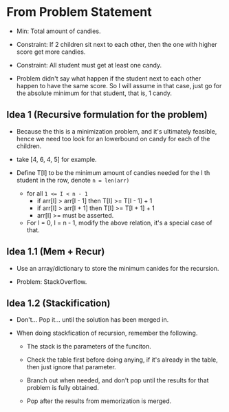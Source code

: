 # From Problem Statement

* Min: Total amount of candies.

* Constraint: If 2 children sit next to each other, then the one with higher score get more candies.

* Constraint: All student must get at least one candy.

* Problem didn't say what happen if the student next to each other happen to have the same score. So I will assume in that case, just go for the
absolute minimum for that student, that is, 1 candy.

## Idea 1 (Recursive formulation for the problem)

* Because the this is a minimization problem, and it's ultimately feasible, hence we need too look for an
lowerbound on candy for each of the children.

* take [4, 6, 4, 5] for example.

* Define T[I] to be the minimum amount of candies needed for the I th student in the row, denote `n = len(arr)`
  * for all `1 <= I < n - 1`
    * if arr[I] > arr[I - 1] then T[I] >= T[I - 1] + 1
    * if arr[I] > arr[I + 1] then T[I] >= T[I + 1] + 1
    * arr[I] >= must be asserted.
  * For I = 0, I = n - 1, modify the above relation, it's a special case of that.


## Idea 1.1 (Mem + Recur)

* Use an array/dictionary to store the minimum canides for the recursion.

* Problem: StackOverflow.

## Idea 1.2 (Stackification)

* Don't... Pop it... until the solution has been merged in.

* When doing stackfication of recursion, remember the following.

  * The stack is the parameters of the funciton.

  * Check the table first before doing anying, if it's already in the table, then just ignore that parameter.

  * Branch out when needed, and don't pop until the results for that problem is fully obtained.

  * Pop after the results from memorization is merged.



